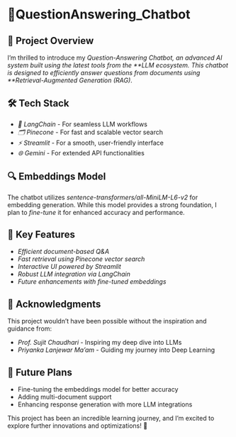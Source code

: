 # 🚀QuestionAnswering_Chatbot

## 🌟 Project Overview
I’m thrilled to introduce my *Question-Answering Chatbot, an advanced AI system built using the latest tools from the **LLM ecosystem. This chatbot is designed to efficiently answer questions from documents using **Retrieval-Augmented Generation (RAG)*.

## 🛠️ Tech Stack
- *🔗 LangChain* - For seamless LLM workflows
- *🗂️ Pinecone* - For fast and scalable vector search
- *⚡ Streamlit* - For a smooth, user-friendly interface
- *🌐 Gemini* - For extended API functionalities

## 🔍 Embeddings Model
The chatbot utilizes *sentence-transformers/all-MiniLM-L6-v2* for embedding generation. While this model provides a strong foundation, I plan to *fine-tune* it for enhanced accuracy and performance.

## 🎯 Key Features
- *Efficient document-based Q&A*
- *Fast retrieval using Pinecone vector search*
- *Interactive UI powered by Streamlit*
- *Robust LLM integration via LangChain*
- *Future enhancements with fine-tuned embeddings*

## 🙏 Acknowledgments
This project wouldn’t have been possible without the inspiration and guidance from:
- *Prof. Sujit Chaudhari* - Inspiring my deep dive into LLMs
- *Priyanka Lanjewar Ma’am* - Guiding my journey into Deep Learning


## 🚀 Future Plans
- Fine-tuning the embeddings model for better accuracy
- Adding multi-document support
- Enhancing response generation with more LLM integrations

This project has been an incredible learning journey, and I’m excited to explore further innovations and optimizations! 🚀
